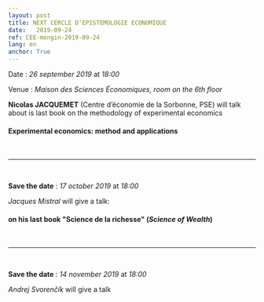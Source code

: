 ```yaml
---
layout: post
title: NEXT CERCLE D'EPISTEMOLOGIE ECONOMIQUE
date:   2019-09-24
ref: CEE-mongin-2019-09-24
lang: en
anchor: True
---
```


<i class="fas fa-table"></i> Date : *26 september 2019* at *18:00*

<i class="fas fa-map-marked"></i> Venue : *Maison des Sciences Économiques, room on the 6th floor*

**Nicolas JACQUEMET** (Centre d’économie de la Sorbonne, PSE) will talk about is last book on the methodology of experimental economics

#### **Experimental economics: method and applications**


<!--more-->

<br>
<hr />
<br>

**Save the date** : *17 october 2019* at *18:00*

*Jacques Mistral* will give a talk:

#### on his last book "Science de la richesse" (*Science of Wealth*)

<br>
<hr />
<br>

**Save the date** : *14 november 2019* at *18:00*

*Andrej Svorenčík* will give a talk

